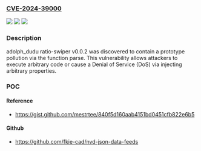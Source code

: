 ### [CVE-2024-39000](https://cve.mitre.org/cgi-bin/cvename.cgi?name=CVE-2024-39000)
![](https://img.shields.io/static/v1?label=Product&message=n%2Fa&color=blue)
![](https://img.shields.io/static/v1?label=Version&message=n%2Fa&color=blue)
![](https://img.shields.io/static/v1?label=Vulnerability&message=n%2Fa&color=brighgreen)

### Description

adolph_dudu ratio-swiper v0.0.2 was discovered to contain a prototype pollution via the function parse. This vulnerability allows attackers to execute arbitrary code or cause a Denial of Service (DoS) via injecting arbitrary properties.

### POC

#### Reference
- https://gist.github.com/mestrtee/840f5d160aab4151bd0451cfb822e6b5

#### Github
- https://github.com/fkie-cad/nvd-json-data-feeds

